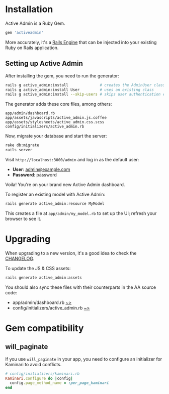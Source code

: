 # Installation

Active Admin is a Ruby Gem.

```ruby
gem 'activeadmin'
```

More accurately, it's a [Rails Engine](http://guides.rubyonrails.org/engines.html)
that can be injected into your existing Ruby on Rails application.

## Setting up Active Admin

After installing the gem, you need to run the generator:

```sh
rails g active_admin:install              # creates the AdminUser class
rails g active_admin:install User         # uses an existing class
rails g active_admin:install --skip-users # skips user authentication entirely
```

The generator adds these core files, among others:

```
app/admin/dashboard.rb
app/assets/javascripts/active_admin.js.coffee
app/assets/stylesheets/active_admin.css.scss
config/initializers/active_admin.rb
```

Now, migrate your database and start the server:

```sh
rake db:migrate
rails server
```

Visit `http://localhost:3000/admin` and log in as the default user:

* __User__: admin@example.com
* __Password__: password

Voila! You're on your brand new Active Admin dashboard.

To register an existing model with Active Admin:

```sh
rails generate active_admin:resource MyModel
```

This creates a file at `app/admin/my_model.rb` to set up the UI; refresh your browser to see it.

# Upgrading

When upgrading to a new version, it's a good idea to check the [CHANGELOG].

To update the JS & CSS assets:

```sh
rails generate active_admin:assets
```

You should also sync these files with their counterparts in the AA source code:

* app/admin/dashboard.rb [~>][dashboard.rb]
* config/initializers/active_admin.rb [~>][active_admin.rb]

# Gem compatibility

## will_paginate

If you use `will_paginate` in your app, you need to configure an initializer for
Kaminari to avoid conflicts.

```ruby
# config/initializers/kaminari.rb
Kaminari.configure do |config|
  config.page_method_name = :per_page_kaminari
end
```

[CHANGELOG]: https://github.com/gregbell/active_admin/blob/master/CHANGELOG.md
[dashboard.rb]: https://github.com/gregbell/active_admin/blob/master/lib/generators/active_admin/install/templates/dashboard.rb
[active_admin.rb]: https://github.com/gregbell/active_admin/blob/master/lib/generators/active_admin/install/templates/active_admin.rb.erb

